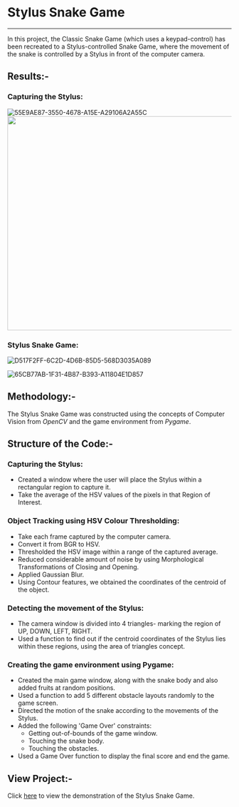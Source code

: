 # Stylus Snake Game

***

In this project, the Classic Snake Game (which uses a keypad-control) has been recreated to a Stylus-controlled Snake Game, where the movement of the snake is controlled by a Stylus in front of the computer camera. 

## Results:-

### Capturing the Stylus:
![55E9AE87-3550-4678-A15E-A29106A2A55C](https://user-images.githubusercontent.com/87858655/136691892-5bca8dfa-80a8-438d-906c-59087345ff92.jpeg)
<img src="https://user-images.githubusercontent.com/87858655/136691892-5bca8dfa-80a8-438d-906c-59087345ff92.jpeg" width="800" height="480">

### Stylus Snake Game:
![D517F2FF-6C2D-4D6B-85D5-568D3035A089](https://user-images.githubusercontent.com/87858655/136691821-96d4a427-f87d-4ad1-8f39-536c43c6dca4.jpeg)

![65CB77AB-1F31-4B87-B393-A11804E1D857](https://user-images.githubusercontent.com/87858655/136691895-960f7807-59e2-44e3-bf22-9e36638b1d4a.jpeg)

## Methodology:-

The Stylus Snake Game was constructed using the concepts of Computer Vision from _OpenCV_ and the game environment from _Pygame_.

## Structure of the Code:-

### Capturing the Stylus:
* Created a window where the user will place the Stylus within a rectangular region to capture it.
* Take the average of the HSV values of the pixels in that Region of Interest. 

### Object Tracking using HSV Colour Thresholding:

* Take each frame captured by the computer camera.
* Convert it from BGR to HSV.
* Thresholded the HSV image within a range of the captured average.
* Reduced considerable amount of noise by using Morphological Transformations of Closing and Opening.
* Applied Gaussian Blur.
* Using Contour features, we obtained the coordinates of the centroid of the object.

### Detecting the movement of the Stylus:

* The camera window is divided into 4 triangles-  marking the region of UP, DOWN, LEFT, RIGHT.
* Used a function to find out if the centroid coordinates of the Stylus lies within these regions, using the area of triangles concept.

### Creating the game environment using Pygame:

* Created the main game window, along with the snake body and also added fruits at random positions.
* Used a function to add 5 different obstacle layouts randomly to the game screen.
* Directed the motion of the snake according to the movements of the Stylus.
* Added the following 'Game Over' constraints:
    * Getting out-of-bounds of the game window.
    * Touching the snake body.
    * Touching the obstacles.
* Used a Game Over function to display the final score and end the game.

## View Project:-

Click [here](https://drive.google.com/file/d/1dIJKaCovz5QvhqxD-vpsmabsd6NoLNYW/view?usp=sharing) to view the demonstration of the Stylus Snake Game.
